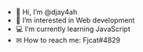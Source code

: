 - 👋 Hi, I’m @djay4ah
- 👀 I’m interested in Web development
- 💻 I’m currently learning JavaScript
- ✉ How to reach me: Fjcat#4829

<!---
djay4ah/djay4ah is a ✨ special ✨ repository because its `README.md` (this file) appears on your GitHub profile.
You can click the Preview link to take a look at your changes.
--->
